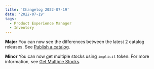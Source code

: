 ```yaml
---
title: 'Changelog 2022-07-19'
date: '2022-07-19'
tags:
  - Product Experience Manager
  - Inventory
---
```

**Major** You can now see the differences between the latest 2 catalog releases. See [Publish a catalog](/docs/pxm/catalogs/catalog-release-admin/publish-a-catalog).

**Minor** You can now get multiple stocks using `implicit` token. For more information, see [Get Multiple Stocks](/docs/pxm/products/inventories/get-multiple-stocks).
